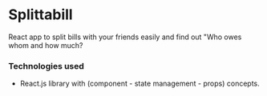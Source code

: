 # Splittabill

React app to split bills with your friends easily and find out "Who owes whom and how much?

### Technologies used
- React.js library with (component - state management - props) concepts.
